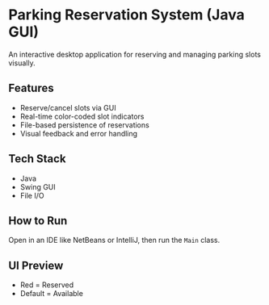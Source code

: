 # Parking Reservation System (Java GUI)

An interactive desktop application for reserving and managing parking slots visually.

## Features
- Reserve/cancel slots via GUI
- Real-time color-coded slot indicators
- File-based persistence of reservations
- Visual feedback and error handling

## Tech Stack
- Java
- Swing GUI
- File I/O

## How to Run
Open in an IDE like NetBeans or IntelliJ, then run the `Main` class.

## UI Preview
- Red = Reserved
- Default = Available
